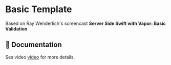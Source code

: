 # Basic Template

Based on Ray Wenderlich's screencast **Server Side Swift with Vapor: Basic Validation**

## 📖 Documentation

Ses video [video](https://videos.raywenderlich.com/screencasts/545-server-side-swift-with-vapor-basic-validation) for more details.

